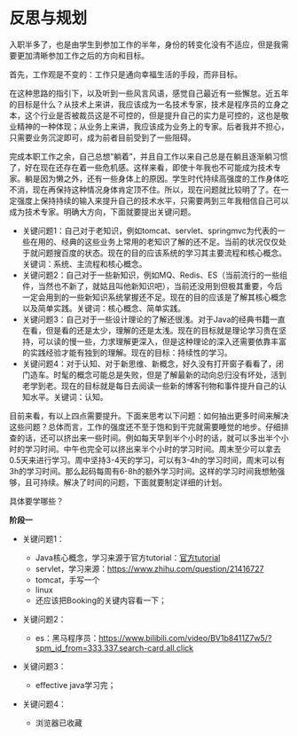 # 反思与规划

入职半多了，也是由学生到参加工作的半年，身份的转变化没有不适应，但是我需要更加清晰参加工作之后的方向和目标。

首先，工作观是不变的：工作只是通向幸福生活的手段，而非目标。

在这种思路的指引下，以及听到一些风言风语，感觉自己最近有一些懈怠。近五年的目标是什么？从技术上来讲，我应该成为一名技术专家，技术是程序员的立身之本，这个行业是否被裁员这是不可控的，但是提升自己的实力是可控的，这也是敬业精神的一种体现；从业务上来讲，我应该成为业务上的专家。后者我并不担心，只需要业务沉淀即可，成为前者目前受到了一些阻碍。

完成本职工作之余，自己总想“躺着”，并且自工作以来自己总是在躺且逐渐躺习惯了，好在现在还存在着一些危机感。这样来看，即使十年我也不可能成为技术专家。躺是因为懒之外，还有一些身体上的原因。学生时代持续高强度的工作身体吃不消，现在再保持这种情况身体肯定顶不住。所以，现在问题就比较明了了。在一定强度上保持持续的输入来提升自己的技术水平，只需要两到三年我相信自己可以成为技术专家。明确大方向，下面就要提出关键问题。

* 关键问题1：自己对于老知识，例如tomcat、servlet、springmvc为代表的一些在用的、经典的这些业务上常用的老知识了解的还不足。当前的状况仅仅处于就问题搜百度的状态。现在的目的应该系统的学习其主要流程和核心概念。关键词：系统、主流程和核心概念。
* 关键问题2：自己对于一些新知识，例如MQ、Redis、ES（当前流行的一些组件，当然也不新了，就姑且叫他新知识吧），当前还没用到但极其重要，今后一定会用到的一些新知识系统掌握还不足。现在的目的应该是了解其核心概念以及简单实践。关键词：核心概念、简单实践。
* 关键问题3：自己对于一些设计理论的了解还很浅。对于Java的经典书籍一直在看，但是看的还是太少，理解的还是太浅。现在的目标就是理论学习贵在坚持，可以读的慢一些，力求理解更深入，但是这种理论的深入还需要依靠丰富的实践经验才能有独到的理解。现在的目标：持续性的学习。
* 关键问题4：对于认知、对于新思维、新概念，好久没有打开窗子看看了，闭门造车。时髦的概念可能总是失败，但是了解最新的动向总归没有坏处，活到老学到老。现在的目标就是每日去阅读一些新的博客刊物和事件提升自己的认知水平。关键词：认知。

目前来看，有以上四点需要提升。下面来思考以下问题：如何抽出更多时间来解决这些问题？总体而言，工作的强度还不至于饱和到干完就需要睡觉的地步。仔细排查的话，还可以挤出来一些时间。例如每天早到半个小时的话，就可以多出半个小时的学习时间。中午也完全可以挤出来半个小时的学习时间。周末至少可以拿去0.5天来进行学习。周中坚持3-4天的学习，可以有3-4h的学习时间，周末可以有3h的学习时间。那么起码每周有6-8h的额外学习时间。这样的学习时间我想勉强够，且可持续。解决了时间的问题，下面就要制定详细的计划。

具体要学哪些？

**阶段一**

* 关键问题1：

  * Java核心概念，学习来源于官方tutorial：[官方tutorial](https://docs.oracle.com/javase/tutorial/tutorialLearningPaths.html)
  * servlet，学习来源：https://www.zhihu.com/question/21416727
  * tomcat，手写一个
  * linux
  * 还应该把Booking的关键内容看一下；
* 关键问题2：

  * es：黑马程序员：https://www.bilibili.com/video/BV1b8411Z7w5/?spm_id_from=333.337.search-card.all.click
* 关键问题3：

  * effective java学习完；
* 关键问题4：

  * 浏览器已收藏
